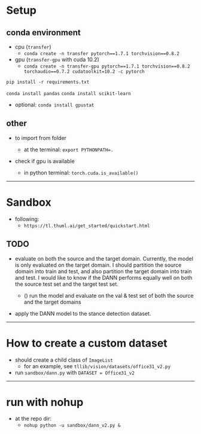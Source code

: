 
# Setup 

## conda environment

- cpu (`transfer`)
  - `conda create -n transfer pytorch==1.7.1 torchvision==0.8.2`
- gpu (`transfer-gpu` with cuda 10.2)
  - `conda create -n transfer-gpu pytorch==1.7.1 torchvision==0.8.2 torchaudio==0.7.2 cudatoolkit=10.2 -c pytorch`

`pip install -r requirements.txt`

`conda install pandas`
`conda install scikit-learn`

- optional:
`conda install gpustat`

## other

- to import from folder
  - at the terminal: `export PYTHONPATH=.`

- check if gpu is available
  - in python terminal: `torch.cuda.is_available()`

------------------

# Sandbox

- following:
  - `https://tl.thuml.ai/get_started/quickstart.html`

## TODO

- evaluate on both the source and the target domain. Currently, the model is only evaluated on the target domain. I should partition the source domain into train and test, and also partition the target domain into train and test. I would like to know if the DANN performs equally well on both the source test set and the target test set.
  - () run the model and evaluate on the val & test set of both the source and the target domains

- apply the DANN model to the stance detection dataset.


------------------

# How to create a custom dataset

- should create a child class of `ImageList`
  - for an example, see `tllib/vision/datasets/office31_v2.py`
- run `sandbox/dann.py` with `DATASET = Office31_v2`

------------------

# run with nohup

- at the repo dir:
  - `nohup python -u sandbox/dann_v2.py &`